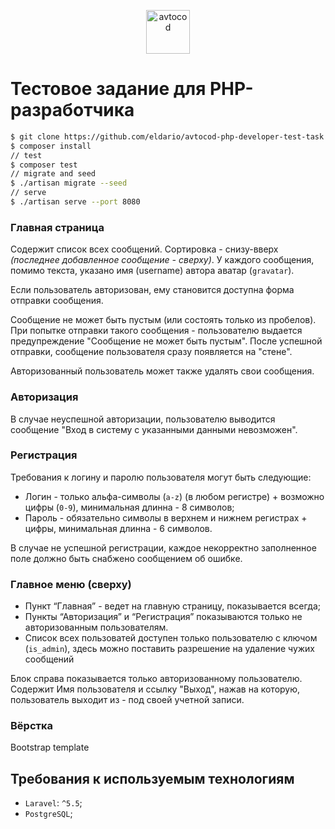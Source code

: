 <p align="center">
  <img alt="avtocod" src="https://avatars1.githubusercontent.com/u/32733112?s=70&v=4" width="70" height="70" />
</p>

# Тестовое задание для PHP-разработчика

```bash
$ git clone https://github.com/eldario/avtocod-php-developer-test-task.git ./avtocod && cd $_
$ composer install
// test
$ composer test
// migrate and seed
$ ./artisan migrate --seed
// serve
$ ./artisan serve --port 8080
```

### Главная страница

Содержит список всех сообщений.
Сортировка - снизу-вверх _(последнее добавленное сообщение - сверху)_.
У каждого сообщения, помимо текста, указано имя (username) автора аватар (`gravatar`).

Если пользователь авторизован, ему становится доступна форма отправки сообщения.

Сообщение не может быть пустым (или состоять только из пробелов).
При попытке отправки такого сообщения - пользователю выдается предупреждение "Сообщение не может быть пустым".
После успешной отправки, сообщение пользователя сразу появляется на "стене".

Авторизованный пользователь может также удалять свои сообщения.

### Авторизация

В случае неуспешной авторизации, пользователю выводится сообщение "Вход в систему с указанными данными невозможен".

### Регистрация

Требования к логину и паролю пользователя могут быть следующие:

- Логин - только альфа-символы (`a-z`) (в любом регистре) + возможно цифры (`0-9`), минимальная длинна - 8 символов;
- Пароль - обязательно символы в верхнем и нижнем регистрах + цифры, минимальная длинна - 6 символов.

В случае не успешной регистрации, каждое некорректно заполненное поле должно быть снабжено сообщением об ошибке.

### Главное меню (сверху)

- Пункт “Главная” - ведет на главную страницу, показывается всегда;
- Пункты “Авторизация” и “Регистрация” показываются только не авторизованным пользователям.
- Список всех пользоватей доступен только пользователю с ключом (`is_admin`), здесь можно поставить разрешение на удаление чужих сообщений

Блок справа показывается только авторизованному пользователю. Содержит Имя пользователя и ссылку "Выход", нажав на которую, пользователь выходит из - под своей учетной записи.

### Вёрстка

Bootstrap template

## Требования к используемым технологиям

- `Laravel`: `^5.5`;
- `PostgreSQL`;

